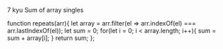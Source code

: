 7 kyu
Sum of array singles

function repeats(arr){
let array = arr.filter(el => arr.indexOf(el) === arr.lastIndexOf(el));
let sum = 0;
  for(let i = 0; i < array.length; i++){
    sum = sum + array[i];
  }
  return sum;
};
